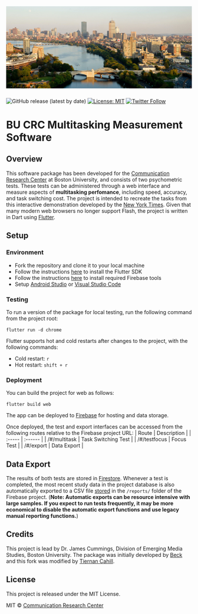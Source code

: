 # ![](/assets/bu-bg.jpg)

![GitHub release (latest by date)](https://img.shields.io/github/v/release/tj-cahill/Multitask-Research) [![License: MIT](https://img.shields.io/badge/License-MIT-yellow.svg)](/LICENSE) [![Twitter Follow](https://img.shields.io/twitter/follow/bucomresearch?lang=en?style=social)](https://twitter.com/intent/follow?screen_name=bucomresearch)

# BU CRC Multitasking Measurement Software

## Overview
This software package has been developed for the [Communication Research Center](https://sites.bu.edu/crc/) at Boston University, and consists of two psychometric tests. These tests can be administered through a web interface and measure aspects of **multitasking perfomance**, including speed, accuracy, and task switching cost. The project is intended to recreate the tasks from this interactive demonstration developed by the [New York Times](https://archive.nytimes.com/www.nytimes.com/interactive/2010/06/07/technology/20100607-task-switching-demo.html). Given that many modern web browsers no longer support Flash, the project is written in Dart using [Flutter](https://flutter.io).

## Setup
### Environment
* Fork the repository and clone it to your local machine
* Follow the instructions [here](https://flutter.io/docs/get-started/install) to install the Flutter SDK
* Follow the instructions [here](https://firebase.google.com/docs/cli#install_the_firebase_cli) to install required Firebase tools
* Setup [Android Studio](https://flutter.io/docs/development/tools/android-studio) or [Visual Studio Code](https://flutter.io/docs/development/tools/vs-code)

### Testing
To run a version of the package for local testing, run the following command from the project root:
```
flutter run -d chrome
```

Flutter supports hot and cold restarts after changes to the project, with the following commands:
* Cold restart: `r`
* Hot restart: `shift + r`

### Deployment
You can build the project for web as follows:
```
flutter build web
```
The app can be deployed to [Firebase](https://firebase.google.com/docs/hosting/test-preview-deploy#deploy-live) for hosting and data storage.

Once deployed, the test and export interfaces can be accessed from the following routes relative to the Firebase project URL:
| Route | Description |
| :----- | :------ |
| /#/multitask | Task Switching Test |
| /#/testfocus | Focus Test |
| /#/export | Data Export |

## Data Export
The results of both tests are stored in [Firestore](https://firebase.google.com/docs/firestore). Whenever a test is completed, the most recent study data in the project database is also automatically exported to a CSV file [stored](https://firebase.google.com/docs/storage) in the `/reports/` folder of the Firebase project. (**Note: Automatic exports can be resource intensive with large samples. If you expect to run tests frequently, it may be more economical to disable the automatic export functions and use legacy manual reporting functions.**)

<!-- 
### Legacy Export
* From the Google Cloud Functions panel, select the `autoReport_multitask` and `autoReport_testfocus` functions and remove their triggers
* Manually trigger the `csvJsonExport` script by going to the `/#/export` route in a browser 

-->
## Credits
This project is lead by Dr. James Cummings, Division of Emerging Media Studies, Boston University. The package was initially developed by [Beck](https://maoyizhou.com) and this fork was modified by [Tiernan Cahill](https://tiernancahill.com).

## License
This project is released under the MIT License.

MIT © [Communication Research Center](http://sites.bu.edu/crc/)
